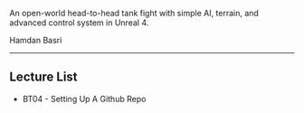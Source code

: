 An open-world head-to-head tank fight with simple AI, terrain, and advanced control system in Unreal 4.

Hamdan Basri

---

## Lecture List
* BT04 - Setting Up A Github Repo
